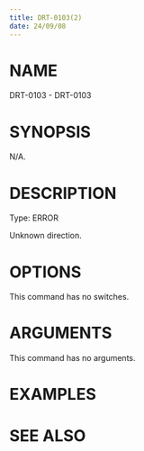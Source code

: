 ```yaml
---
title: DRT-0103(2)
date: 24/09/08
---
```


# NAME

DRT-0103 - DRT-0103

# SYNOPSIS

N/A.

# DESCRIPTION

Type: ERROR

Unknown direction.

# OPTIONS

This command has no switches.

# ARGUMENTS

This command has no arguments.

# EXAMPLES

# SEE ALSO
